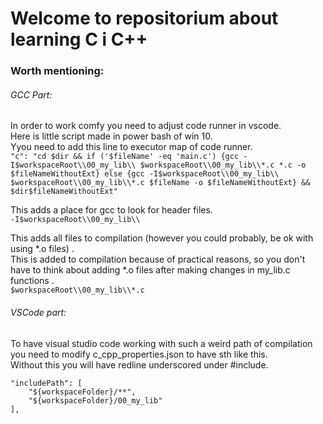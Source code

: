 # Welcome to repositorium about learning C i C++

### Worth mentioning:
###### GCC Part:
In order to work comfy you need to adjust code runner in vscode. <br />
Here is little script made in power bash of win 10. <br />
Yyou need to add this line to executor map of code runner. <br />
```"c": "cd $dir && if ('$fileName' -eq 'main.c') {gcc -I$workspaceRoot\\00_my_lib\\ $workspaceRoot\\00_my_lib\\*.c *.c -o $fileNameWithoutExt} else {gcc -I$workspaceRoot\\00_my_lib\\ $workspaceRoot\\00_my_lib\\*.c $fileName -o $fileNameWithoutExt} &&  $dir$fileNameWithoutExt"```

This adds a place for gcc to look for header files. <br />
```-I$workspaceRoot\\00_my_lib\\```

This adds all files to compilation (however you could probably, be ok with using *.o files) . <br />
This is added to compilation because of practical reasons, so you don't have to think about adding *.o files after making changes in my_lib.c functions . <br />
```$workspaceRoot\\00_my_lib\\*.c ```

###### VSCode part:
To have visual studio code working with such a weird path of compilation you need to modify c_cpp_properties.json to have sth like this. <br />
Without this you will have redline underscored under #include. <br />
```
"includePath": [
    "${workspaceFolder}/**",
    "${workspaceFolder}/00_my_lib"
],
```